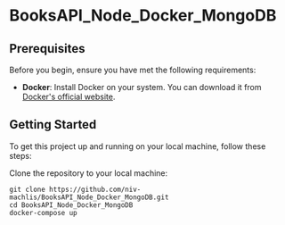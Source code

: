 # BooksAPI_Node_Docker_MongoDB


## Prerequisites

Before you begin, ensure you have met the following requirements:

- **Docker**: Install Docker on your system. You can download it from [Docker's official website](https://www.docker.com/get-started).

## Getting Started

To get this project up and running on your local machine, follow these steps:

Clone the repository to your local machine:

   ```shell
   git clone https://github.com/niv-machlis/BooksAPI_Node_Docker_MongoDB.git
   cd BooksAPI_Node_Docker_MongoDB
   docker-compose up
